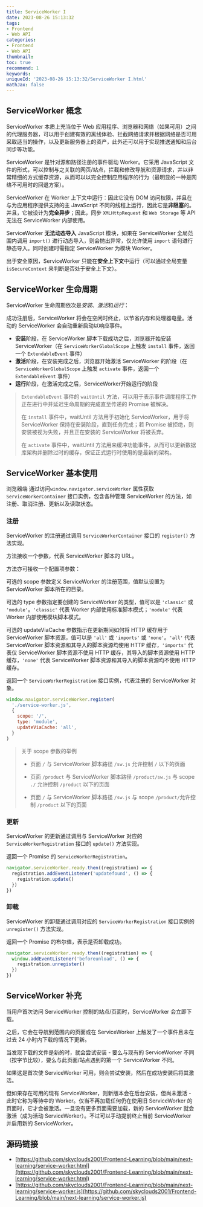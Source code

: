 ```yaml
---
title: ServiceWorker I
date: 2023-08-26 15:13:32
tags:
- Frontend
- Web API
categories:
- Frontend
- Web API
thumbnail: 
toc: true
recommend: 1
keywords: 
uniqueId: '2023-08-26 15:13:32/ServiceWorker I.html'
mathJax: false
---
```


## ServiceWorker 概念

ServiceWorker 本质上充当位于 Web 应用程序、浏览器和网络（如果可用）之间的代理服务器，可以用于创建有效的离线体验、拦截网络请求并根据网络是否可用采取适当的操作，以及更新服务器上的资产，此外还可以用于实现推送通知和后台同步等功能。

ServiceWorker 是针对源和路径注册的事件驱动 Worker。它采用 JavaScript 文件的形式，可以控制与之关联的网页/站点，拦截和修改导航和资源请求，并以非常精细的方式缓存资源，从而可以以完全控制应用程序的行为（最明显的一种是网络不可用时的回退方案）。

ServiceWorker 在 Worker 上下文中运行：因此它没有 DOM 访问权限，并且在与为应用程序提供支持的主 JavaScript 不同的线程上运行，因此它是**非阻塞**的。并且，它被设计为**完全异步**；因此，同步 `XMLHttpRequest` 和 `Web Storage` 等 API 无法在 ServiceWorker 内部使用。

ServiceWorker **无法动态导入** JavaScript 模块，如果在 ServiceWorker 全局范围内调用 `import()` 进行动态导入，则会抛出异常，仅允许使用 `import` 语句进行静态导入。同时创建时需指定 ServiceWorker 为模块 Worker。

出于安全原因，ServiceWorker 只能在**安全上下文**中运行（可以通过全局变量 `isSecureContext` 来判断是否处于安全上下文）。

## ServiceWorker 生命周期

ServiceWorker 生命周期依次是*安装*、*激活*和*运行*：

成功注册后，ServiceWorker 将会在空闲时终止，以节省内存和处理器电量。活动的 ServiceWorker 会自动重新启动以响应事件。

* **安装**阶段，在 ServiceWorker 脚本下载成功之后，浏览器开始安装 ServiceWorker（在 `ServiceWorkerGlobalScope` 上触发 `install` 事件，返回一个 `ExtendableEvent` 事件）
* **激活**阶段，在安装完成之后，浏览器开始激活 ServiceWorker 的阶段（在 `ServiceWorkerGlobalScope` 上触发 `activate` 事件，返回一个 `ExtendableEvent` 事件）
* **运行**阶段，在激活完成之后，ServiceWorker开始运行的阶段

> `ExtendableEvent` 事件的 `waitUntil` 方法，可以用于表示事件调度程序工作正在进行中并延迟生命周期的完成直至传递的 Promise 被解决。
>
> 在 `install` 事件中，waitUntil 方法用于初始化 ServiceWorker，用于将 ServiceWorker 保持在安装阶段，直到任务完成；若 Promise 被拒绝，则安装被视为失败，并且正在安装的 ServiceWorker 将被丢弃。
>
> 在 `activate` 事件中，waitUntil 方法用来缓冲功能事件，从而可以更新数据库架构并删除过时的缓存，保证正式运行时使用的是最新的架构。

## ServiceWorker 基本使用

浏览器端 通过访问`window.navigator.serviceWorker` 属性获取 `ServiceWorkerContainer` 接口实例，包含各种管理 ServiceWorker 的方法，如注册、取消注册、更新以及读取状态。

### 注册

ServiceWorker 的注册通过调用 `ServiceWorkerContainer` 接口的 `register()` 方法实现。

方法接收一个参数，代表 ServiceWorker 脚本的 URL。

方法亦可接收一个配置项参数：

可选的 scope 参数定义 ServiceWorker 的注册范围，值默认设置为 ServiceWorker 脚本所在的目录。

可选的 type 参数指定要创建的 ServiceWorker 的类型，值可以是 `'classic'` 或 `'module'`。`'classic'` 代表 Worker 内部使用标准脚本模式；`'module'` 代表 Worker 内部使用模块脚本模式。

可选的 updateViaCache 参数指示在更新期间如何将 HTTP 缓存用于 ServiceWorker 脚本资源，值可以是 `'all'` 或 `'imports'` 或 `'none'`。`'all'` 代表 ServiceWorker 脚本资源和其导入的脚本资源均使用 HTTP 缓存，`'imports'` 代表仅 ServiceWorker 脚本资源不使用 HTTP 缓存，其导入的脚本资源使用 HTTP 缓存，`'none'` 代表 ServiceWorker 脚本资源和其导入的脚本资源均不使用 HTTP 缓存。

返回一个 `ServiceWorkerRegistration` 接口实例，代表注册的 ServiceWorker 对象。

```js
window.navigator.serviceWorker.register(
  './service-worker.js',
  {
    scope: '/',
    type: 'module',
    updateViaCache: 'all',
  }
)
```

> 关于 scope 参数的举例
>
> * 页面 `/` 与 ServiceWorker 脚本路径 `/sw.js` 允许控制 `/` 以下的页面
>
> * 页面 `/product` 与 ServiceWorker 脚本路径 `/product/sw.js` 与 scope `./` 允许控制 `/product` 以下的页面
>
> * 页面 `/` 与 ServiceWorker 脚本路径 `/sw.js` 与 scope `/product/`允许控制 `/product` 以下的页面

### 更新

ServiceWorker 的更新通过调用与 ServiceWorker 对应的 `ServiceWorkerRegistration` 接口的 `update()` 方法实现。

返回一个 Promise 的 `ServiceWorkerRegistration`。

```js
navigator.serviceWorker.ready.then((registration) => {
  registration.addEventListener('updatefound', () => {
    registration.update()
  })
})
```

### 卸载

ServiceWorker 的卸载通过调用对应的 `ServiceWorkerRegistration` 接口实例的 `unregister()` 方法实现。

返回一个 Promise 的布尔值，表示是否卸载成功。

```js
navigator.serviceWorker.ready.then((registration) => {
  window.addEventListener('beforeunload', () => {
    registration.unregister()
  })
})
```

## ServiceWorker 补充

当用户首次访问 ServiceWorker 控制的站点/页面时，ServiceWorker 会立即下载。

之后，它会在导航到范围内的页面或在 ServiceWorker 上触发了一个事件且未在过去 24 小时内下载的情况下更新。

当发现下载的文件是新的时，就会尝试安装 - 要么与现有的 ServiceWorker 不同（按字节比较），要么与此页面/站点遇到的第一个 ServiceWorker 不同。

如果这是首次使 ServiceWorker 可用，则会尝试安装，然后在成功安装后将其激活。

但如果存在可用的现有 ServiceWorker，则新版本会在后台安装，但尚未激活 - 此时它称为等待中的 Worker。仅当不再加载任何仍在使用旧 ServiceWorker 的页面时，它才会被激活。一旦没有更多页面需要加载，新的 ServiceWorker 就会激活（成为活动 ServiceWorker）。不过可以手动提前终止当前 ServiceWorker 并启用新的 ServiceWorker。

## 源码链接

* [https://github.com/skyclouds2001/Frontend-Learning/blob/main/next-learning/service-worker.html](https://github.com/skyclouds2001/Frontend-Learning/blob/main/next-learning/service-worker.html)
* [https://github.com/skyclouds2001/Frontend-Learning/blob/main/next-learning/service-worker.js](https://github.com/skyclouds2001/Frontend-Learning/blob/main/next-learning/service-worker.js)
